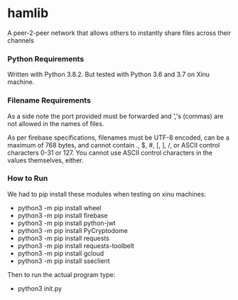 # hamlib
A peer-2-peer network that allows others to instantly share files across their channels

### Python Requirements
Written with Python 3.8.2.
But tested with Python 3.6 and 3.7 on Xinu machine.

### Filename Requirements
As a side note the port provided must be forwarded and ','s (commas) are not allowed in the names of files.

As per firebase specifications, filenames must be UTF-8 encoded, can be a maximum of 768 bytes, and cannot contain ., $, #, [, ], /, or ASCII control characters 0-31 or 127. You cannot use ASCII control characters in the values themselves, either.

### How to Run
We had to pip install these modules when testing on xinu machines:
* python3 -m pip install wheel
* python3 -m pip install firebase
* python3 -m pip install python-jwt
* python3 -m pip install PyCryptodome
* python3 -m pip install requests
* python3 -m pip install requests-toolbelt
* python3 -m pip install gcloud
* python3 -m pip install sseclient

Then to run the actual program type:
* python3 init.py
